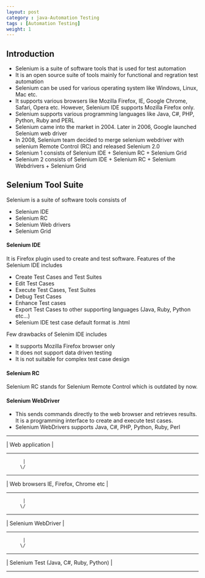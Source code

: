 ```yaml
---
layout: post
category : java-Automation Testing
tags : [Automation Testing]
weight: 1
---
```


## Introduction


* Selenium is a suite of software tools that is used for test automation
* It is an open source suite of tools mainly for functional and regration test automation
* Selenium can be used for various operating system like Windows, Linux, Mac etc.
* It supports various browsers like Mozilla Firefox, IE, Google Chrome, Safari, Opera etc. However, Selenium IDE supports Mozilla Firefox only.
* Selenium supports various programming languages like Java, C#, PHP, Python, Ruby and PERL
* Selenium came into the market in 2004. Later in 2006, Google launched Selenium web driver
* In 2008, Selenium team decided to merge selenium webdriver with selenium Remote Control (RC) and released Selenium 2.0
* Selenium 1 consists of Selenium IDE + Selenium RC + Selenium Grid
* Selenium 2 consists of Selenium IDE + Selenium RC + Selenium Webdrivers + Selenium Grid

## Selenium Tool Suite

Selenium is a suite of software tools consists of 


* Selenium IDE
* Selenium RC
* Selenium Web drivers
* Selenium Grid

#### Selenium IDE
It is Firefox plugin used to create and test software. Features of the Selenium IDE includes


* Create Test Cases and Test Suites
* Edit Test Cases
* Execute Test Cases, Test Suites
* Debug Test Cases
* Enhance Test cases
* Export Test Cases to other supporting languages (Java, Ruby, Python etc...)
* Selenium IDE test case default format is .html

Few drawbacks of Selenim IDE includes


* It supports Mozilla Firefox browser only
* It does not support data driven testing
* It is not suitable for complex test case design


#### Selenium RC
Selenium RC stands for Selenium Remote Control which is outdated by now. 

#### Selenium WebDriver


* This sends commands directly to the web browser and retrieves results. It is a programming interface to create and execute test cases. 
* Selenium WebDrivers supports Java, C#, PHP, Python, Ruby, Perl

_______________________
| Web application     |
_______________________
          |
		 \/
__________________________________________
| Web browsers IE, Firefox, Chrome etc   |
__________________________________________
          |
		 \/
________________________
| Selenium WebDriver   |
________________________
          |
		 \/
____________________________________________
| Selenium Test (Java, C#, Ruby, Python)   |
____________________________________________